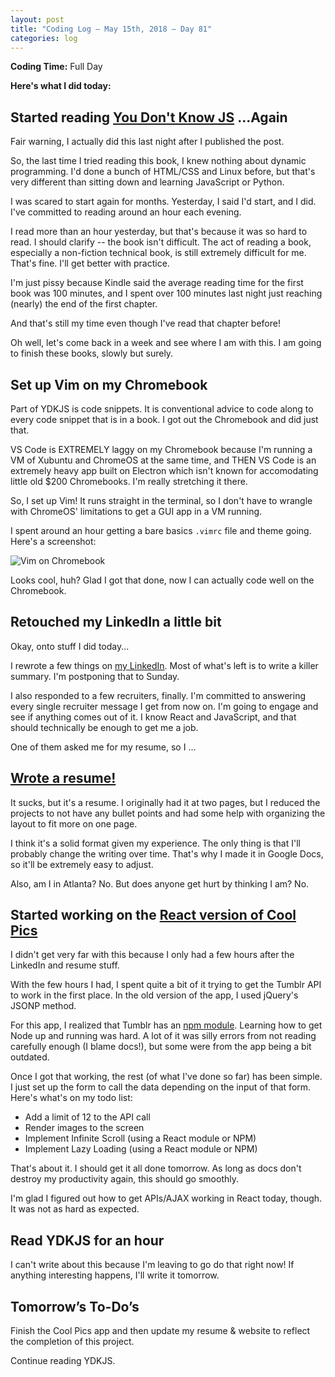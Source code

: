 ```yaml
---
layout: post
title: "Coding Log — May 15th, 2018 — Day 81"
categories: log
---
```


**Coding Time:** Full Day

**Here's what I did today:**

## Started reading [You Don't Know JS](https://github.com/getify/You-Dont-Know-JS) ...Again

Fair warning, I actually did this last night after I published the post.

So, the last time I tried reading this book, I knew nothing about dynamic programming. I'd done a bunch of HTML/CSS and Linux before, but that's very different than sitting down and learning JavaScript or Python.

I was scared to start again for months. Yesterday, I said I'd start, and I did. I've committed to reading around an hour each evening.

I read more than an hour yesterday, but that's because it was so hard to read. I should clarify -- the book isn't difficult. The act of reading a book, especially a non-fiction technical book, is still extremely difficult for me. That's fine. I'll get better with practice.

I'm just pissy because Kindle said the average reading time for the first book was 100 minutes, and I spent over 100 minutes last night just reaching (nearly) the end of the first chapter.

And that's still my time even though I've read that chapter before!

Oh well, let's come back in a week and see where I am with this. I am going to finish these books, slowly but surely.

## Set up Vim on my Chromebook

Part of YDKJS is code snippets. It is conventional advice to code along to every code snippet that is in a book. I got out the Chromebook and did just that.

VS Code is EXTREMELY laggy on my Chromebook because I'm running a VM of Xubuntu and ChromeOS at the same time, and THEN VS Code is an extremely heavy app built on Electron which isn't known for accomodating little old $200 Chromebooks. I'm really stretching it there.

So, I set up Vim! It runs straight in the terminal, so I don't have to wrangle with ChromeOS' limitations to get a GUI app in a VM running.

I spent around an hour getting a bare basics `.vimrc` file and theme going. Here's a screenshot:

<img alt="Vim on Chromebook" src="https://i.imgur.com/2MDkA5W.png" class="img-responsive">

Looks cool, huh? Glad I got that done, now I can actually code well on the Chromebook.

## Retouched my LinkedIn a little bit

Okay, onto stuff I did today...

I rewrote a few things on [my LinkedIn](https://www.linkedin.com/in/rmorabia/). Most of what's left is to write a killer summary. I'm postponing that to Sunday.

I also responded to a few recruiters, finally. I'm committed to answering every single recruiter message I get from now on. I'm going to engage and see if anything comes out of it. I know React and JavaScript, and that should technically be enough to get me a job.

One of them asked me for my resume, so I ...

## [Wrote a resume!](https://docs.google.com/document/d/1gZ2cBJaY8VGRtk0IS5ujbdyPtujkWeOz1-tsOKZMxoo/edit?usp=sharing)

It sucks, but it's a resume. I originally had it at two pages, but I reduced the projects to not have any bullet points and had some help with organizing the layout to fit more on one page.

I think it's a solid format given my experience. The only thing is that I'll probably change the writing over time. That's why I made it in Google Docs, so it'll be extremely easy to adjust.

Also, am I in Atlanta? No. But does anyone get hurt by thinking I am? No.

## Started working on the [React version of Cool Pics](http://github.com/rmorabia/coolpics/tree/react)

I didn't get very far with this because I only had a few hours after the LinkedIn and resume stuff.

With the few hours I had, I spent quite a bit of it trying to get the Tumblr API to work in the first place. In the old version of the app, I used jQuery's JSONP method.

For this app, I realized that Tumblr has an [npm module](https://github.com/tumblr/tumblr.js). Learning how to get Node up and running was hard. A lot of it was silly errors from not reading carefully enough (I blame docs!), but some were from the app being a bit outdated.

Once I got that working, the rest (of what I've done so far) has been simple. I just set up the form to call the data depending on the input of that form. Here's what's on my todo list:

- Add a limit of 12 to the API call
- Render images to the screen
- Implement Infinite Scroll (using a React module or NPM)
- Implement Lazy Loading (using a React module or NPM)

That's about it. I should get it all done tomorrow. As long as docs don't destroy my productivity again, this should go smoothly.

I'm glad I figured out how to get APIs/AJAX working in React today, though. It was not as hard as expected.

## Read YDKJS for an hour

I can't write about this because I'm leaving to go do that right now! If anything interesting happens, I'll write it tomorrow.

## Tomorrow’s To-Do’s

Finish the Cool Pics app and then update my resume & website to reflect the completion of this project.

Continue reading YDKJS.